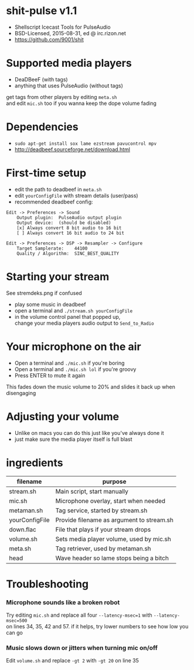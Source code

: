 shit-pulse v1.1
===============

* Shellscript Icecast Tools for PulseAudio
* BSD-Licensed, 2015-08-31, ed @ irc.rizon.net
* https://github.com/9001/shit



Supported media players
=======================

* DeaDBeeF (with tags)
* anything that uses PulseAudio (without tags)

get tags from other players by editing `meta.sh`  
and edit `mic.sh` too if you wanna keep the dope volume fading



Dependencies
============

* `sudo apt-get install sox lame ezstream pavucontrol mpv`
* http://deadbeef.sourceforge.net/download.html



First-time setup
================

* edit the path to deadbeef in `meta.sh`
* edit `yourConfigFile` with stream details (user/pass)
* recommended deadbeef config:
```
Edit -> Preferences -> Sound
    Output plugin:  PulseAudio output plugin
    Output device:  (should be disabled)
    [x] Always convert 8 bit audio to 16 bit
    [ ] Always convert 16 bit audio to 24 bit

Edit -> Preferences -> DSP -> Resampler -> Configure
    Target Samplerate:    44100
    Quality / Algorithm:  SINC_BEST_QUALITY
```



Starting your stream
====================

See stremdeks.png if confused
* play some music in deadbeef
* open a terminal and `./stream.sh yourConfigFile`
* in the volume control panel that popped up,  
change your media players audio output to `Send_to_Radio` 



Your microphone on the air
==========================

* Open a terminal and `./mic.sh` if you're boring
* Open a terminal and `./mic.sh lol` if you're groovy
* Press ENTER to mute it again

This fades down the music volume to 20% and slides it back up when disengaging



Adjusting your volume
=====================

* Unlike on macs you can do this just like you've always done it  
* just make sure the media player itself is full blast



ingredients
===========

| filename        | purpose                                       |
|-----------------|-----------------------------------------------|
| stream.sh       | Main script, start manually                   |
| mic.sh          | Microphone overlay, start when needed         |
| metaman.sh      | Tag service, started by stream.sh             |
| yourConfigFile  | Provide filename as argument to stream.sh     |
| down.flac       | File that plays if your stream drops          |
| volume.sh       | Sets media player volume, used by mic.sh      |
| meta.sh         | Tag retriever, used by metaman.sh             |
| head            | Wave header so lame stops being a bitch       |



Troubleshooting
===============

### Microphone sounds like a broken robot

Try editing `mic.sh` and replace all four `--latency-msec=1` with `--latency-msec=500`  
on lines 34, 35, 42 and 57. if it helps, try lower numbers to see how low you can go

### Music slows down or jitters when turning mic on/off

Edit `volume.sh` and replace `-gt 2` with `-gt 20` on line 35
